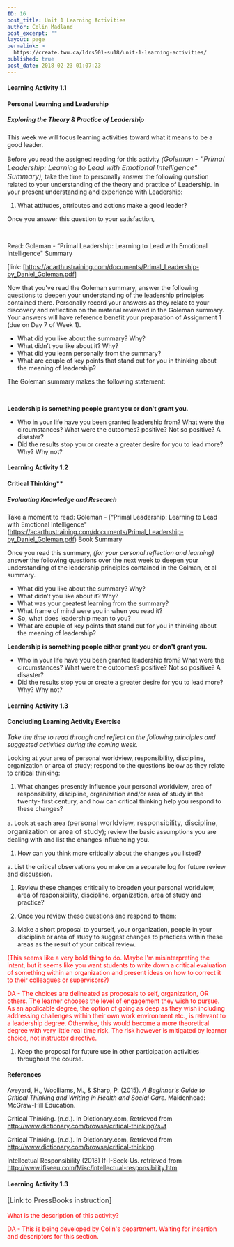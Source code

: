 ```yaml
---
ID: 16
post_title: Unit 1 Learning Activities
author: Colin Madland
post_excerpt: ""
layout: page
permalink: >
  https://create.twu.ca/ldrs501-su18/unit-1-learning-activities/
published: true
post_date: 2018-02-23 01:07:23
---
```

<h4>Learning Activity 1.1</h4>

<h4><strong>Personal Learning and Leadership</strong></h4>

<h5>Exploring the Theory &amp; Practice of Leadership</h5>

This week we will focus learning activities toward what it means to be a good leader.

Before you read the assigned reading for this activity <em>(<span style="text-align: left;color: #333333;text-indent: 0px;letter-spacing: normal;font-family: -apple-system,BlinkMacSystemFont,'Segoe UI',Roboto,Oxygen-Sans,Ubuntu,Cantarell,'Helvetica Neue',sans-serif;font-size: 16px;font-variant: normal;font-weight: 400;text-decoration: none;cursor: text;float: none;background-color: transparent">Goleman - “Primal Leadership: Learning to Lead with Emotional Intelligence" Summary</span>), </em>take the time to personally answer the following question related to your understanding of the theory and practice of Leadership. In your present understanding and experience with Leadership:

<ol>
    <li>What attitudes, attributes and actions make a good leader?</li>
</ol>

Once you answer this question to your satisfaction,

&nbsp;

Read: Goleman - “Primal Leadership: Learning to Lead with Emotional Intelligence" Summary

[link: [https://acarthustraining.com/documents/Primal_Leadership-by_Daniel_Goleman.pdf]

Now that you've read the Goleman summary, answer the following questions to deepen your understanding of the leadership principles contained there. Personally record your answers as they relate to your discovery and reflection on the material reviewed in the Goleman summary. Your answers will have reference benefit your preparation of Assignment 1 (due on Day 7 of Week 1).

<ul>
<li>What did you like about the summary? Why?</li>
<li>What didn’t you like about it? Why?</li>
<li>What did you learn personally from the summary?</li>
<li>What are couple of key points that stand out for you in thinking about the meaning of leadership?</li>
</ul>

The Goleman summary makes the following statement:

&nbsp;

<strong>Leadership is something people grant you or don't grant you.</strong>

<ul>
<li>Who in your life have you been granted leadership from? What were the circumstances? What were the outcomes? positive? Not so positive? A disaster?</li>
<li>Did the results stop you or create a greater desire for you to lead more? Why? Why not?</li>
</ul>

<h4>Learning Activity 1.2</h4>

<h4>Critical Thinking**</h4>

<h5>Evaluating Knowledge and Research</h5>

Take a moment to read: Goleman - [“Primal Leadership: Learning to Lead with Emotional Intelligence" (https://acarthustraining.com/documents/Primal_Leadership-by_Daniel_Goleman.pdf) Book Summary

Once you read this summary, <em>(for your personal reflection and learning)</em> answer the following questions over the next week to deepen your understanding of the leadership principles contained in the Golman, et al summary.

<ul>
<li>What did you like about the summary? Why?</li>
<li>What didn’t you like about it? Why?</li>
<li>What was your greatest learning from the summary?</li>
<li>What frame of mind were you in when you read it?</li>
<li>So, what does leadership mean to you?</li>
<li>What are couple of key points that stand out for you in thinking about the meaning of leadership?</li>
</ul>

<strong>Leadership is something people either grant you or don't grant you.</strong>

<ul>
<li>Who in your life have you been granted leadership from? What were the circumstances? What were the outcomes? positive? Not so positive? A disaster?</li>
<li>Did the results stop you or create a greater desire for you to lead more? Why? Why not?</li>
</ul>

<h4>Learning Activity 1.3</h4>

<h4>Concluding Learning Activity Exercise</h4>

<em>Take the time to read through and reflect on the following principles and suggested activities during the coming week.</em>

Looking at your area of personal worldview, responsibility, discipline, organization or area of study; respond to the questions below as they relate to critical thinking:

<ol>
<li>What changes presently influence your personal worldview, area of responsibility, discipline, organization and/or area of study in the twenty- first century, and how can critical thinking help you respond to these changes?</li>
</ol>

a. Look at each area (<span style="float: none;background-color: transparent;color: #333333;cursor: text;font-family: -apple-system,BlinkMacSystemFont,'Segoe UI',Roboto,Oxygen-Sans,Ubuntu,Cantarell,'Helvetica Neue',sans-serif;font-size: 16px;font-style: normal;font-variant: normal;font-weight: 400;letter-spacing: normal;text-align: left;text-decoration: none;text-indent: 0px">personal worldview, responsibility, discipline, organization or area of study</span>); review the basic assumptions you are dealing with and list the changes influencing you.

<ol>
<li>How can you think more critically about the changes you listed?</li>
</ol>

a. List the critical observations you make on a separate log for future review and discussion.

<ol>
<li>Review these changes critically to broaden your personal worldview, area of responsibility, discipline, organization, area of study and practice?</p></li>
<li><p>Once you review these questions and respond to them:</p></li>
<li><p>Make a short proposal to yourself, your organization, people in your discipline or area of study to suggest changes to practices within these areas as the result of your critical review.</p></li>
</ol>

<p><span style="color: #ff0000">(This seems like a very bold thing to do. Maybe I'm misinterpreting the intent, but it seems like you want students to write down a critical evaluation of something within an organization and present ideas on how to correct it to their colleagues or supervisors?) </span>

<span style="color: #ff0000">DA - The choices are delineated as proposals to self, organization, OR others. The learner chooses the level of engagement they wish to pursue. As an applicable degree, the option of going as deep as they wish including addressing challenges within their own work environment etc., is relevant to a leadership degree. Otherwise, this would become a more theoretical degree with very little real time risk. The risk however is mitigated by learner choice, not instructor directive.</span>

<ol>
<li>Keep the proposal for future use in other participation activities throughout the course.</li>
</ol>

<h4>References</h4>

Aveyard, H., Woolliams, M., &amp; Sharp, P. (2015). <em>A Beginner's Guide to Critical Thinking and Writing in Health and Social Care.</em> Maidenhead: McGraw-Hill Education.

Critical Thinking. (n.d.). In Dictionary.com, Retrieved from <a href="http://www.dictionary.com/browse/critical-thinking?s=t">http://www.dictionary.com/browse/critical-thinking?s=t</a>

Critical Thinking. (n.d.). In Dictionary.com, Retrieved from <a href="http://www.dictionary.com/browse/critical-thinking">http://www.dictionary.com/browse/critical-thinking</a>.

Intellectual Responsibility (2018) If-I-Seek-Us. retrieved from <a href="http://www.ifiseeu.com/Misc/intellectual-responsibility.htm">http://www.ifiseeu.com/Misc/intellectual-responsibility.htm</a>

<h4>Learning Activity 1.3</h4>

<span style="float: none;background-color: transparent;color: #333333;font-family: -apple-system,BlinkMacSystemFont,'Segoe UI',Roboto,Oxygen-Sans,Ubuntu,Cantarell,'Helvetica Neue',sans-serif;font-size: 16px;font-style: normal;font-variant: normal;font-weight: 400;letter-spacing: normal;line-height: 22.4px;text-align: left;text-decoration: none;text-indent: 0px">[Link to PressBooks instruction]</span>

<span style="color: #ff0000">What is the description of this activity? </span>

<span style="color: #ff0000">DA - This is being developed by Colin's department. Waiting for insertion and descriptors for this section.</span>